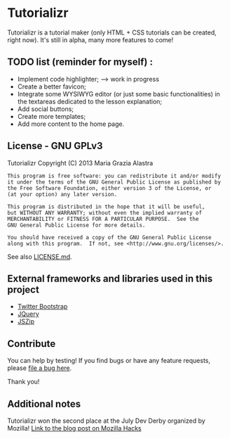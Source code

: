 Tutorializr
===========

Tutorializr is a tutorial maker (only HTML + CSS tutorials can be created, right now). It's still in alpha, many more features to come!

TODO list (reminder for myself) :
----------------------------------

* Implement code highlighter; --> work in progress
* Create a better favicon;
* Integrate some WYSIWYG editor (or just some basic functionalities) 
in the textareas dedicated to the lesson explanation;
* Add social buttons;
* Create more templates;
* Add more content to the home page.

License - GNU GPLv3
-------------------

Tutorializr Copyright (C) 2013  Maria Grazia Alastra

    This program is free software: you can redistribute it and/or modify
    it under the terms of the GNU General Public License as published by
    the Free Software Foundation, either version 3 of the License, or
    (at your option) any later version.

    This program is distributed in the hope that it will be useful,
    but WITHOUT ANY WARRANTY; without even the implied warranty of
    MERCHANTABILITY or FITNESS FOR A PARTICULAR PURPOSE.  See the
    GNU General Public License for more details.

    You should have received a copy of the GNU General Public License
    along with this program.  If not, see <http://www.gnu.org/licenses/>.
    
See also [LICENSE.md](https://github.com/MariagraziaAlastra/Tutorializr/blob/gh-pages/LICENSE.md).

External frameworks and libraries used in this project
------------------------------------------------------

* [Twitter Bootstrap](http://twitter.github.io/bootstrap/)
* [JQuery](http://jquery.com/)
* [JSZip](http://stuk.github.io/jszip/)

Contribute
----------

You can help by testing! If you find bugs or have any feature requests, please [file a bug here](https://github.com/MariagraziaAlastra/Tutorializr/issues).

Thank you!

Additional notes
----------------

Tutorializr won the second place at the July Dev Derby organized by Mozilla! [Link to the blog post on Mozilla Hacks](https://hacks.mozilla.org/2013/10/announcing-the-winners-of-the-july-2013-dev-derby/)
